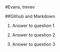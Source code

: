 #Evans, trevev

##Github and Markdown

1. Answer to question 1


2. Answer to question 2


3. Answer to question 3
